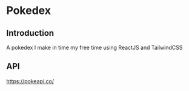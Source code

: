 # Pokedex

## Introduction

A pokedex I make in time my free time using ReactJS and TailwindCSS

## API

https://pokeapi.co/
